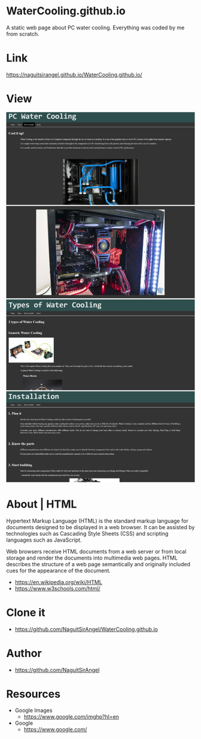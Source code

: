 # WaterCooling.github.io
A static web page about PC water cooling. Everything was coded by me from scratch.

# Link
https://naguitsirangel.github.io/WaterCooling.github.io/

# View
![Alt text](/assets/Capture1.PNG?raw=true)
![Alt text](/assets/Capture2.PNG?raw=true)
![Alt text](/assets/Capture3.PNG?raw=true)
![Alt text](/assets/Capture4.PNG?raw=true)

# About | HTML
Hypertext Markup Language (HTML) is the standard markup language for documents designed to be displayed in a web browser. It can be assisted by technologies such as Cascading Style Sheets (CSS) and scripting languages such as JavaScript.

Web browsers receive HTML documents from a web server or from local storage and render the documents into multimedia web pages. HTML describes the structure of a web page semantically and originally included cues for the appearance of the document.
  - https://en.wikipedia.org/wiki/HTML
  - https://www.w3schools.com/html/

# Clone it
  - https://github.com/NaguitSirAngel/WaterCooling.github.io
# Author
  - https://github.com/NaguitSirAngel
# Resources
  - Google Images 
    - https://www.google.com/imghp?hl=en
  - Google
    - https://www.google.com/




